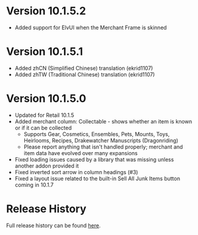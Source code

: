 # Version 10.1.5.2

* Added support for ElvUI when the Merchant Frame is skinned

# Version 10.1.5.1

* Added zhCN (Simplified Chinese) translation (ekrid1107)
* Added zhTW (Traditional Chinese) translation (ekrid1107)

# Version 10.1.5.0

* Updated for Retail 10.1.5
* Added merchant column: Collectable - shows whether an item is known or if it can be collected
  * Supports Gear, Cosmetics, Ensembles, Pets, Mounts, Toys, Heirlooms, Recipes, Drakewatcher Manuscripts (Dragonriding)
  * Please report anything that isn't handled properly; merchant and item data have evolved over many expansions
* Fixed loading issues caused by a library that was missing unless another addon provided it
* Fixed inverted sort arrow in column headings (#3)
* Fixed a layout issue related to the built-in Sell All Junk Items button coming in 10.1.7

# Release History

Full release history can be found [here](https://github.com/kstange/MerchantPlus/wiki/Release-Notes).

